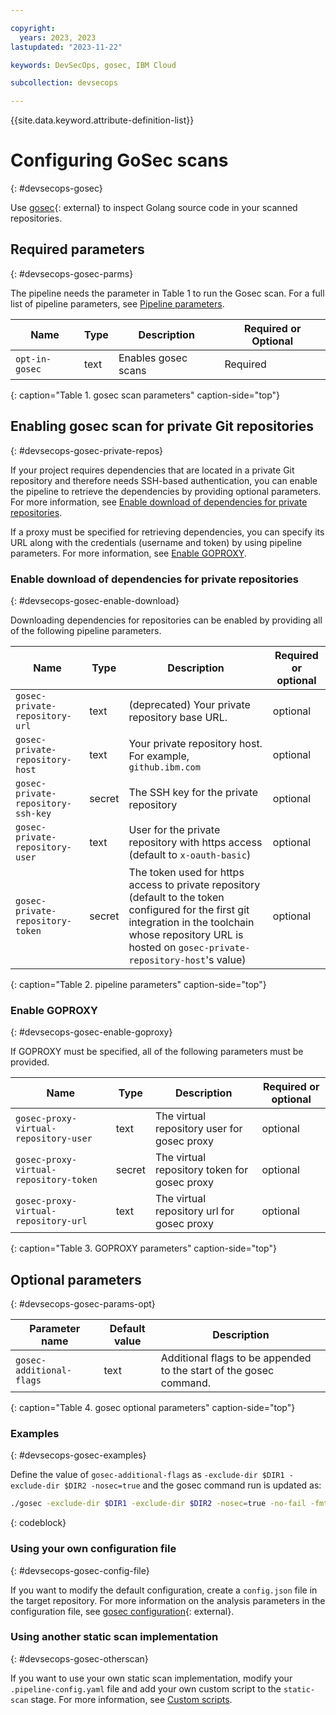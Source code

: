 ```yaml
---

copyright: 
  years: 2023, 2023
lastupdated: "2023-11-22"

keywords: DevSecOps, gosec, IBM Cloud

subcollection: devsecops

---
```


{{site.data.keyword.attribute-definition-list}}

# Configuring GoSec scans
{: #devsecops-gosec}

Use [gosec](https://github.com/securego/gosec){: external} to inspect Golang source code in your scanned repositories.

## Required parameters
{: #devsecops-gosec-parms}

The pipeline needs the parameter in Table 1 to run the Gosec scan. For a full list of pipeline parameters, see [Pipeline parameters](/docs/devsecops?topic=devsecops-cd-devsecops-pipeline-parm).


| Name | Type | Description | Required or Optional |
|--|--|--|--|
| `opt-in-gosec` | text   | Enables gosec scans | Required |
{: caption="Table 1. gosec scan parameters" caption-side="top"}

## Enabling gosec scan for private Git repositories
{: #devsecops-gosec-private-repos}

If your project requires dependencies that are located in a private Git repository and therefore needs SSH-based authentication, you can enable the pipeline to retrieve the dependencies by providing optional parameters. For more information, see [Enable download of dependencies for private repositories](#devsecops-gosec-enable-download).

If a proxy must be specified for retrieving dependencies, you can specify its URL along with the credentials (username and token) by using pipeline parameters. For more information, see [Enable GOPROXY](#devsecops-gosec-enable-goproxy).

### Enable download of dependencies for private repositories
{: #devsecops-gosec-enable-download}

Downloading dependencies for repositories can be enabled by providing all of the following pipeline parameters.

| Name | Type | Description | Required or optional |
|--|--|--|--|
| `gosec-private-repository-url`    | text   | (deprecated) Your private repository base URL. | optional |
| `gosec-private-repository-host`    | text   | Your private repository host.  For example, `github.ibm.com` | optional |
| `gosec-private-repository-ssh-key`     | secret   | The SSH key for the private repository | optional |
| `gosec-private-repository-user` | text | User for the private repository with https access (default to `x-oauth-basic`) | optional |
| `gosec-private-repository-token` | secret | The token used for https access to private repository (default to the token configured for the first git integration in the toolchain whose repository URL is hosted on `gosec-private-repository-host`'s value) | optional |
{: caption="Table 2. pipeline parameters" caption-side="top"}
  
### Enable GOPROXY
{: #devsecops-gosec-enable-goproxy}

If GOPROXY must be specified, all of the following parameters must be provided.

| Name | Type | Description | Required or optional |
|--|--|--|--|
| `gosec-proxy-virtual-repository-user`     | text   | The virtual repository user for gosec proxy | optional |
| `gosec-proxy-virtual-repository-token`     | secret   | The virtual repository token for gosec proxy | optional |
| `gosec-proxy-virtual-repository-url`     | text   | The virtual repository url for gosec proxy | optional |
{: caption="Table 3. GOPROXY parameters" caption-side="top"}

## Optional parameters
{: #devsecops-gosec-params-opt}

| Parameter name | Default value | Description |
|-|-|-|
| `gosec-additional-flags` | text | Additional flags to be appended to the start of the gosec command. |
{: caption="Table 4. gosec optional parameters" caption-side="top"}

### Examples
{: #devsecops-gosec-examples}

Define the value of `gosec-additional-flags` as `-exclude-dir $DIR1 -exclude-dir $DIR2 -nosec=true` and the gosec command run is updated as:

```bash
./gosec -exclude-dir $DIR1 -exclude-dir $DIR2 -nosec=true -no-fail -fmt=json -out=gosec-results.json -stdout -verbose=text ./...   
```
{: codeblock}

### Using your own configuration file
{: #devsecops-gosec-config-file}

If you want to modify the default configuration, create a `config.json` file in the target repository. 
For more information on the analysis parameters in the configuration file, see [gosec configuration](https://github.com/securego/gosec#configuration){: external}.

### Using another static scan implementation
{: #devsecops-gosec-otherscan}

If you want to use your own static scan implementation, modify your `.pipeline-config.yaml` file and add your own custom script to the `static-scan` stage. For more information, see [Custom scripts](/docs/devsecops?topic=devsecops-custom-scripts).
